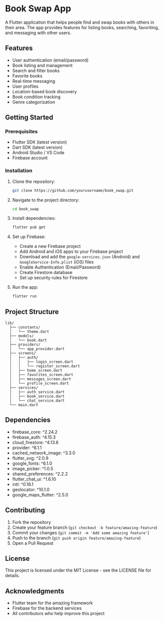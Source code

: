 # Book Swap App

A Flutter application that helps people find and swap books with others in their area. The app provides features for listing books, searching, favoriting, and messaging with other users.

## Features

- User authentication (email/password)
- Book listing and management
- Search and filter books
- Favorite books
- Real-time messaging
- User profiles
- Location-based book discovery
- Book condition tracking
- Genre categorization

## Getting Started

### Prerequisites

- Flutter SDK (latest version)
- Dart SDK (latest version)
- Android Studio / VS Code
- Firebase account

### Installation

1. Clone the repository:
   ```bash
   git clone https://github.com/yourusername/book_swap.git
   ```

2. Navigate to the project directory:
   ```bash
   cd book_swap
   ```

3. Install dependencies:
   ```bash
   flutter pub get
   ```

4. Set up Firebase:
   - Create a new Firebase project
   - Add Android and iOS apps to your Firebase project
   - Download and add the `google-services.json` (Android) and `GoogleService-Info.plist` (iOS) files
   - Enable Authentication (Email/Password)
   - Create Firestore database
   - Set up security rules for Firestore

5. Run the app:
   ```bash
   flutter run
   ```

## Project Structure

```
lib/
  ├── constants/
  │   └── theme.dart
  ├── models/
  │   └── book.dart
  ├── providers/
  │   └── app_provider.dart
  ├── screens/
  │   ├── auth/
  │   │   ├── login_screen.dart
  │   │   └── register_screen.dart
  │   ├── home_screen.dart
  │   ├── favorites_screen.dart
  │   ├── messages_screen.dart
  │   └── profile_screen.dart
  ├── services/
  │   ├── auth_service.dart
  │   ├── book_service.dart
  │   └── chat_service.dart
  └── main.dart
```

## Dependencies

- firebase_core: ^2.24.2
- firebase_auth: ^4.15.3
- cloud_firestore: ^4.13.6
- provider: ^6.1.1
- cached_network_image: ^3.3.0
- flutter_svg: ^2.0.9
- google_fonts: ^6.1.0
- image_picker: ^1.0.5
- shared_preferences: ^2.2.2
- flutter_chat_ui: ^1.6.10
- intl: ^0.18.1
- geolocator: ^10.1.0
- google_maps_flutter: ^2.5.0

## Contributing

1. Fork the repository
2. Create your feature branch (`git checkout -b feature/amazing-feature`)
3. Commit your changes (`git commit -m 'Add some amazing feature'`)
4. Push to the branch (`git push origin feature/amazing-feature`)
5. Open a Pull Request

## License

This project is licensed under the MIT License - see the LICENSE file for details.

## Acknowledgments

- Flutter team for the amazing framework
- Firebase for the backend services
- All contributors who help improve this project 